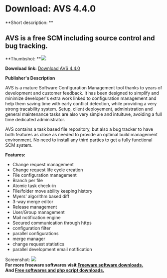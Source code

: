 # Download: AVS 4.4.0

**Short description: **

## AVS is a free SCM including source control and bug tracking.

  
**Thumbshot: **![](http://www.freewarefiles.com/screenshot/avs105_md.gif)   
  
**Download link:** [Download AVS 4.4.0](http://freesoftwares.boysofts.com/AVS_program_27624.html)  
  

**Publisher's Description**  
  

AVS is a mature Software Configuration Management tool thanks to years of
development and customer feedback. It has been designed to simplify and
minimize developer's extra work linked to configuration management and help
them saving time with early conflict detection, while providing a very strong
tracability system. Setup, client deployement, administration and general
maintenance tasks are also very simple and intuituve, avoiding a full time
dedicated administrator.

AVS contains a task based file repository, but also a bug tracker to have both
features as close as needed to provide an optimal build management
environment. No need to install any third parties to get a fully functional
SCM system.

**Features:**

  * Change request management 
  * Change request life cycle creation 
  * File configuration management 
  * Branch per file 
  * Atomic task check-in 
  * File/folder move ability keeping history 
  * Myers' algorithm based diff 
  * 3-way merge editor 
  * Release management 
  * User/Group management 
  * Mail notification engine 
  * Secured communication through https 
  * configuration filter 
  * parallel configurations 
  * merge manager 
  * change request statistics 
  * parallel development email notification 

  
  
Screenshot: ![](http://www.freewarefiles.com/screenshot/avs105.gif)  
**For more freeware softwares visit [Freeware software downloads.](http://freesoftwares.boysofts.com/)**   
**And [Free softwares and php script downloads.](http://www.boysofts.com/)**

